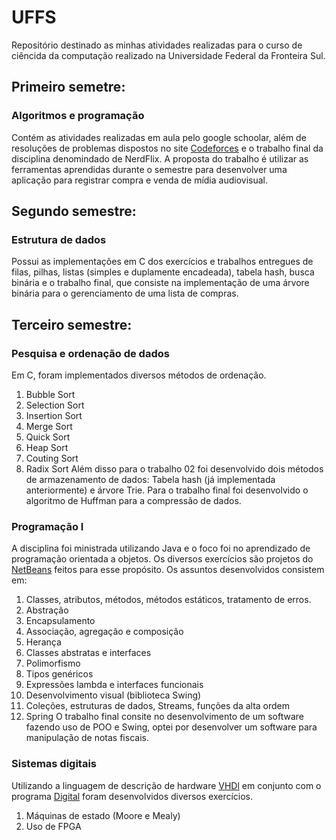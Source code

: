 # UFFS
 Repositório destinado as minhas atividades realizadas para o curso de ciêncida da computação realizado na Universidade Federal da Fronteira Sul.

## Primeiro semetre:
 ### Algoritmos e programação
 Contém as atividades realizadas em aula pelo google schoolar, além de resoluções de problemas dispostos no site [Codeforces](https://codeforces.com/) e o trabalho final da disciplina denomindado de NerdFlix. A proposta do trabalho é utilizar as ferramentas aprendidas durante o semestre para desenvolver uma aplicação para registrar compra e venda de mídia audiovisual.

## Segundo semestre:
 ### Estrutura de dados
 Possui as implementações em C dos exercícios e trabalhos entregues de filas, pilhas, listas (simples e duplamente encadeada), tabela hash, busca binária e o trabalho final, que consiste na implementação de uma árvore binária para o gerenciamento de uma lista de compras.

## Terceiro semestre:
 ### Pesquisa e ordenação de dados
 Em C, foram implementados diversos métodos de ordenação.
 1. Bubble Sort
 2. Selection Sort
 3. Insertion Sort
 4. Merge Sort
 5. Quick Sort
 6. Heap Sort
 7. Couting Sort
 8. Radix Sort
 Além disso para o trabalho 02 foi desenvolvido dois métodos de armazenamento de dados: Tabela hash (já implementada anteriormente) e árvore Trie. Para o trabalho final foi desenvolvido o algoritmo de Huffman para a compressão de dados.

 ### Programação I
 A disciplina foi ministrada utilizando Java e o foco foi no aprendizado de programação orientada a objetos. Os diversos exercícios são projetos do [NetBeans](https://netbeans.apache.org/) feitos para esse propósito. Os assuntos desenvolvidos consistem em:
 1. Classes, atributos, métodos, métodos estáticos, tratamento de erros.
 2. Abstração
 3. Encapsulamento
 4. Associação, agregação e composição
 5. Herança
 6. Classes abstratas e interfaces
 7. Polimorfismo
 8. Tipos genéricos
 9. Expressões lambda e interfaces funcionais
 10. Desenvolvimento visual (biblioteca Swing)
 11. Coleções, estruturas de dados, Streams, funções da alta ordem
 12. Spring
 O trabalho final consite no desenvolvimento de um software fazendo uso de POO e Swing, optei por desenvolver um software para manipulação de notas fiscais.

 ### Sistemas digitais
 Utilizando a linguagem de descrição de hardware [VHDl](https://pt.wikipedia.org/wiki/VHDL) em conjunto com o programa [Digital](https://github.com/hneemann/Digital/tree/master) foram desenvolvidos diversos exercícios.
 1. Máquinas de estado (Moore e Mealy)
 2. Uso de FPGA